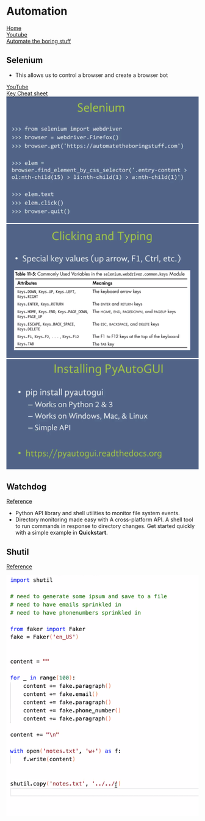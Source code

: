 # Automation

[Home](../README.md)      
[Youtube](https://www.youtube.com/watch?v=jhXCTbFnK8o)  
[Automate the boring stuff](https://automatetheboringstuff.com/)  

## Selenium  
* This allows us to control a browser and create a browser bot  

[YouTube](https://www.youtube.com/watch?v=dZLyfbSQPXI)  
[Key Cheat sheet](https://www.selenium.dev/selenium/docs/api/py/webdriver/selenium.webdriver.common.keys.html)
![selenium_3](./../assets/selenium_3.png)  
![selenium_2](./../assets/selenium_2.png)  
![selenium_1](./../assets/selenium_1.png)  

## Watchdog  
[Reference](https://pythonhosted.org/watchdog/)  
* Python API library and shell utilities to monitor file system events.  
* Directory monitoring made easy with
A cross-platform API.
A shell tool to run commands in response to directory changes.
Get started quickly with a simple example in __Quickstart__.  

## Shutil
[Reference](https://pymotw.com/3/shutil/)  

![shutil demo](./../assets/shutil.png)